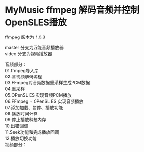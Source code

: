 # MyMusic ffmpeg 解码音频并控制OpenSLES播放
ffmpeg 版本为 4.0.3

master 分支为万能音频播放器<br>
video 分支为视频播放器<br>

音频部分：<br>
        01.ffmpeg导入库<br>
        02.音视频解码流程<br>
        03.FFmpeg对音频数据重采样生成PCM数据<br>
        04.重采样<br>
        05.OPenSL ES 实现音频PCM播放<br>
        06.FFmpeg + OPenSL ES 实现音频播放<br>
        07.添加加载、暂停、播放功能<br>
        08.播放时间计算<br>
        09.停止播放释放内存<br>
        10.出错回调<br>
        11.Seek功能和完成播放回调<br>
        12.播放切换功能<br>
视频部分：<br>